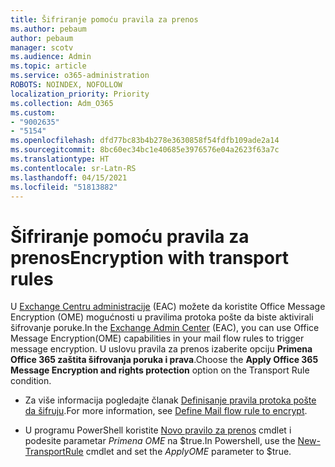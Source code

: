 ```yaml
---
title: Šifriranje pomoću pravila za prenos
ms.author: pebaum
author: pebaum
manager: scotv
ms.audience: Admin
ms.topic: article
ms.service: o365-administration
ROBOTS: NOINDEX, NOFOLLOW
localization_priority: Priority
ms.collection: Adm_O365
ms.custom:
- "9002635"
- "5154"
ms.openlocfilehash: dfd77bc83b4b278e3630858f54fdfb109ade2a14
ms.sourcegitcommit: 8bc60ec34bc1e40685e3976576e04a2623f63a7c
ms.translationtype: HT
ms.contentlocale: sr-Latn-RS
ms.lasthandoff: 04/15/2021
ms.locfileid: "51813882"
---
```

# <a name="encryption-with-transport-rules"></a><span data-ttu-id="e9e45-102">Šifriranje pomoću pravila za prenos</span><span class="sxs-lookup"><span data-stu-id="e9e45-102">Encryption with transport rules</span></span>

<span data-ttu-id="e9e45-103">U [Exchange Centru administracije](https://go.microsoft.com/fwlink/p/?linkid=834822) (EAC) možete da koristite Office Message Encryption (OME) mogućnosti u pravilima protoka pošte da biste aktivirali šifrovanje poruke.</span><span class="sxs-lookup"><span data-stu-id="e9e45-103">In the [Exchange Admin Center](https://go.microsoft.com/fwlink/p/?linkid=834822) (EAC), you can use Office Message Encryption(OME) capabilities in your mail flow rules to trigger message encryption.</span></span> <span data-ttu-id="e9e45-104">U uslovu pravila za prenos izaberite opciju **Primena Office 365 zaštita šifrovanja poruka i prava**.</span><span class="sxs-lookup"><span data-stu-id="e9e45-104">Choose the **Apply Office 365 Message Encryption and rights protection** option on the Transport Rule condition.</span></span>

- <span data-ttu-id="e9e45-105">Za više informacija pogledajte članak [Definisanje pravila protoka pošte da šifruju](https://docs.microsoft.com/microsoft-365/compliance/define-mail-flow-rules-to-encrypt-email).</span><span class="sxs-lookup"><span data-stu-id="e9e45-105">For more information, see [Define Mail flow rule to encrypt](https://docs.microsoft.com/microsoft-365/compliance/define-mail-flow-rules-to-encrypt-email).</span></span>

- <span data-ttu-id="e9e45-106">U programu PowerShell koristite [Novo pravilo za prenos](https://docs.microsoft.com/microsoft-365/compliance/define-mail-flow-rules-to-encrypt-email?view=o365-worldwide#use-exchange-online-powershell-to-create-a-mail-flow-rule-for-encrypting-email-messages-without-the-new-ome-capabilities) cmdlet i podesite parametar *Primena OME* na $true.</span><span class="sxs-lookup"><span data-stu-id="e9e45-106">In Powershell, use the [New-TransportRule](https://docs.microsoft.com/microsoft-365/compliance/define-mail-flow-rules-to-encrypt-email?view=o365-worldwide#use-exchange-online-powershell-to-create-a-mail-flow-rule-for-encrypting-email-messages-without-the-new-ome-capabilities) cmdlet and set the *ApplyOME* parameter to $true.</span></span>
